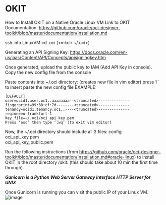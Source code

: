 # OKIT
How to Install OKIT on a Native Oracle Linux VM
Link to OKIT Documentation: https://github.com/oracle/oci-designer-toolkit/blob/master/documentation/Installation.md

ssh into LinuxVM
cd .oci (<mkdir  ~/.oci>)


Generating an API Signing Key:
 https://docs.oracle.com/en-us/iaas/Content/API/Concepts/apisigningkey.htm

Once generated, upload the public key to IAM (Add API Key in console).
Copy the new config file from the console

Paste contents into ~/.oci directory:
<vi config> (creates new file in vim editor)
	press ‘I’ to insert 
	paste the new config file 
	EXAMPLE:

	[DEFAULT]
	user=ocid1.user.oc1..aaaaaaaa--<truncated>--------------
	fingerprint=99:38:cf:7d--------<truncated>--------------
	tenancy=ocid1.tenancy.oc1..----<truncated>--------------
	region=eu-frankfurt-1
	key_file=~/.oci/oci_api_key.pem
	Press ‘esc’ then type ‘:wq’ (to exit vim editor)

Now, the ~/.oci directory should include all 3 files:
	config  
	oci_api_key.pem  
	oci_api_key_public.pem

Run the following instructions (from https://github.com/oracle/oci-designer-toolkit/blob/master/documentation/Installation.md#oracle-linux)
to install OKIT in the root directory /okit:
(this should take about 10 min the first time through).


***Gunicorn is a Python Web Server Gateway Interface HTTP Server for UNIX***

Once Gunicorn is running you can visit the public IP of your Linux VM.
![image](https://user-images.githubusercontent.com/126724623/222270880-1c266523-eaf9-4f58-b71c-bf47aeff6adf.png)
